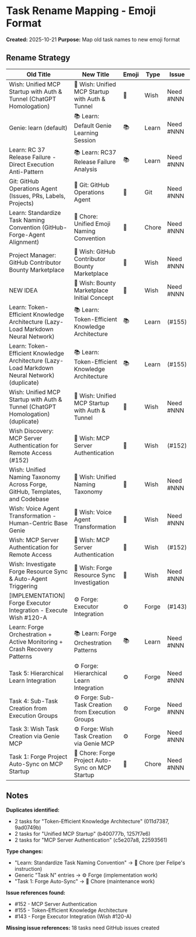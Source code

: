 # Task Rename Mapping - Emoji Format
**Created:** 2025-10-21
**Purpose:** Map old task names to new emoji format

## Rename Strategy

| Old Title | New Title | Emoji | Type | Issue |
|-----------|-----------|-------|------|-------|
| Wish: Unified MCP Startup with Auth & Tunnel (ChatGPT Homologation) | 💭 Wish: Unified MCP Startup with Auth & Tunnel | 💭 | Wish | Need #NNN |
| Genie: learn (default) | 📚 Learn: Default Genie Learning Session | 📚 | Learn | Need #NNN |
| Learn: RC 37 Release Failure - Direct Execution Anti-Pattern | 📚 Learn: RC37 Release Failure Analysis | 📚 | Learn | Need #NNN |
| Git: GitHub Operations Agent (Issues, PRs, Labels, Projects) | 🔧 Git: GitHub Operations Agent | 🔧 | Git | Need #NNN |
| Learn: Standardize Task Naming Convention (GitHub-Forge-Agent Alignment) | 🧹 Chore: Unified Emoji Naming Convention | 🧹 | Chore | Need #NNN |
| Project Manager: GitHub Contributor Bounty Marketplace | 💭 Wish: GitHub Contributor Bounty Marketplace | 💭 | Wish | Need #NNN |
| NEW IDEA | 💭 Wish: Bounty Marketplace Initial Concept | 💭 | Wish | Need #NNN |
| Learn: Token-Efficient Knowledge Architecture (Lazy-Load Markdown Neural Network) | 📚 Learn: Token-Efficient Knowledge Architecture | 📚 | Learn | (#155) |
| Learn: Token-Efficient Knowledge Architecture (Lazy-Load Markdown Neural Network) (duplicate) | 📚 Learn: Token-Efficient Knowledge Architecture | 📚 | Learn | (#155) |
| Wish: Unified MCP Startup with Auth & Tunnel (ChatGPT Homologation) (duplicate) | 💭 Wish: Unified MCP Startup with Auth & Tunnel | 💭 | Wish | Need #NNN |
| Wish Discovery: MCP Server Authentication for Remote Access (#152) | 💭 Wish: MCP Server Authentication | 💭 | Wish | (#152) |
| Wish: Unified Naming Taxonomy Across Forge, GitHub, Templates, and Codebase | 💭 Wish: Unified Naming Taxonomy | 💭 | Wish | Need #NNN |
| Wish: Voice Agent Transformation - Human-Centric Base Genie | 💭 Wish: Voice Agent Transformation | 💭 | Wish | Need #NNN |
| Wish: MCP Server Authentication for Remote Access | 💭 Wish: MCP Server Authentication | 💭 | Wish | (#152) |
| Wish: Investigate Forge Resource Sync & Auto-Agent Triggering | 💭 Wish: Forge Resource Sync Investigation | 💭 | Wish | Need #NNN |
| [IMPLEMENTATION] Forge Executor Integration - Execute Wish #120-A | ⚙️ Forge: Executor Integration | ⚙️ | Forge | (#143) |
| Learn: Forge Orchestration + Active Monitoring + Crash Recovery Patterns | 📚 Learn: Forge Orchestration Patterns | 📚 | Learn | Need #NNN |
| Task 5: Hierarchical Learn Integration | ⚙️ Forge: Hierarchical Learn Integration | ⚙️ | Forge | Need #NNN |
| Task 4: Sub-Task Creation from Execution Groups | ⚙️ Forge: Sub-Task Creation from Execution Groups | ⚙️ | Forge | Need #NNN |
| Task 3: Wish Task Creation via Genie MCP | ⚙️ Forge: Wish Task Creation via Genie MCP | ⚙️ | Forge | Need #NNN |
| Task 1: Forge Project Auto-Sync on MCP Startup | 🧹 Chore: Forge Project Auto-Sync on MCP Startup | 🧹 | Chore | Need #NNN |

## Notes

**Duplicates identified:**
- 2 tasks for "Token-Efficient Knowledge Architecture" (011d7387, 9ad0749b)
- 2 tasks for "Unified MCP Startup" (b400777b, 1257f7e6)
- 2 tasks for "MCP Server Authentication" (c5e207a8, 22593561)

**Type changes:**
- "Learn: Standardize Task Naming Convention" → 🧹 Chore (per Felipe's instruction)
- Generic "Task N" entries → ⚙️ Forge (implementation work)
- "Task 1: Forge Auto-Sync" → 🧹 Chore (maintenance work)

**Issue references found:**
- #152 - MCP Server Authentication
- #155 - Token-Efficient Knowledge Architecture
- #143 - Forge Executor Integration (Wish #120-A)

**Missing issue references:** 18 tasks need GitHub issues created
